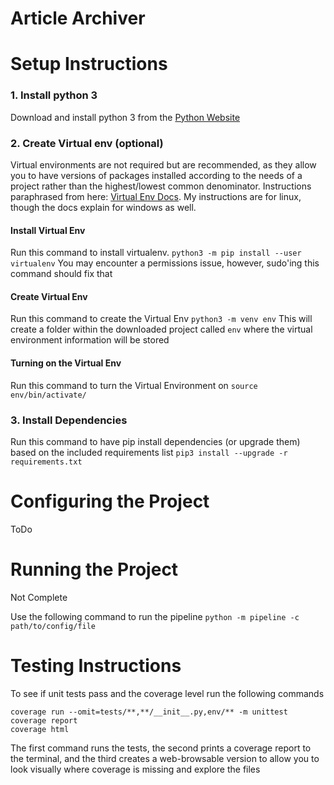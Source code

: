 # Article Archiver

# Setup Instructions

### 1. Install python 3
Download and install python 3 from the [Python Website](https://www.python.org/downloads/)

### 2. Create Virtual env (optional)
Virtual environments are not required but are recommended, as they allow you to have versions of packages installed
according to the needs of a project rather than the highest/lowest common denominator. Instructions paraphrased from
here: [Virtual Env Docs](https://packaging.python.org/guides/installing-using-pip-and-virtual-environments/). My instructions
are for linux, though the docs explain for windows as well.

#### Install Virtual Env
Run this command to install virtualenv.
`python3 -m pip install --user virtualenv`
You may encounter a permissions issue, however, sudo'ing this command should fix that 

#### Create Virtual Env
Run this command to create the Virtual Env
`python3 -m venv env`
This will create a folder within the downloaded project called `env` where the virtual environment information will be stored

#### Turning on the Virtual Env
Run this command to turn the Virtual Environment on
`source env/bin/activate/`

### 3. Install Dependencies
Run this command to have pip install dependencies (or upgrade them) based on the included requirements list
`pip3 install --upgrade -r requirements.txt`

# Configuring the Project
ToDo

# Running the Project
Not Complete

Use the following command to run the pipeline
`python -m pipeline -c path/to/config/file`

# Testing Instructions
To see if unit tests pass and the coverage level run the following commands
```
coverage run --omit=tests/**,**/__init__.py,env/** -m unittest
coverage report
coverage html
```
The first command runs the tests, the second prints a coverage report to the terminal, and the third creates a web-browsable
version to allow you to look visually where coverage is missing and explore the files